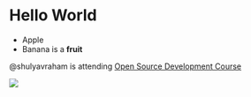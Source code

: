# Hello World
* Apple
* Banana is a **fruit**

@shulyavraham is attending [Open Source Development Course](https://github.com/Code-Maven/osdc-2023-01-public)

![](https://ideascdn.lego.com/media/generate/lego_ci/06e6f2cd-871a-4279-9c42-1c10d16335d3/resize:950:633/legacy)
